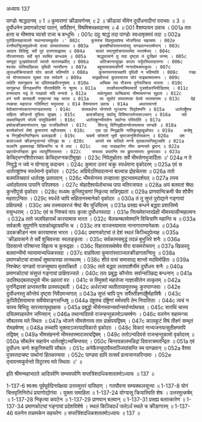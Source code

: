 अध्यायः 137

पाण्डोः श्राद्धदानम् ॥ 1 ॥ कुमाराणां क्रीडावर्णनम् ॥ 2 ॥ क्रीडायां भीमेन दुर्योधनादीनां पराभवः ॥ 3 ॥ दुर्योधनेन प्रमाणकोट्यां पातनं, सर्पैर्दंशनं, विषमिश्रभक्ष्यदानम् ॥ 4 ॥
001	वैशम्पायन उवाच ।
001a	ततः क्षत्ता च भीष्मश्च व्यासो राजा च बन्धुभिः ।
001c	ददुः श्राद्धं तदा पाण्डोः स्वधामृतमयं तदा ॥
002a	`पुरोहितसहायास्ते यथान्यायमकुर्वत ।'
002c	कुरूंश्च विप्रमुख्यांश्च भोजयित्वा सहस्रशः ।
002e	रत्नौघान्द्विजमुख्येभ्यो दत्त्वा ग्रामवरांस्तथा ॥
003a	कृतशौचांस्ततस्तांस्तु पाण्डवान्भरतर्षभान् ।
003c	आदाय विविशुः सर्वे पुरं वारणसाह्वयम् ॥
004a	सततं स्मानुशोचन्तस्तमेव भरतर्षभम् ।
004c	पौरजानपदाः सर्वे मृतं स्वमिव बान्धवम् ॥
005a	श्राद्धावसाने तु तदा दृष्ट्वा तं दुःखितं जनम् ।
005c	सम्मूढां दुःखशोकार्तां व्यासो मातरमब्रवीत् ॥
006a	अतिक्रान्तसुखाः कालाः पर्युपस्थितदारुणाः ।
006c	श्वःश्वः पापिष्ठदिवसाः पृथिवी गतयौवना ॥
007a	बहुमायासमाकीर्णो नानादोषसमाकुलः ।
007c	लुप्तधर्मक्रियाचारो घोरः कालो भविष्यति ॥
008a	कुरूणामनयाच्चापि पृथिवी न भविष्यति ।
008c	गच्छ त्वं योगमास्थाय युक्ता वस तपोवने ॥
009a	माद्राक्षीस्त्वं कुलस्यास्य घोरं सङ्क्षयमात्मनः ।
009c	तथेति समनुज्ञाय सा प्रविश्याब्रवीत्स्नुषाम् ॥
010a	अम्बिक तव पौत्रस्य दुर्नयात्किल भारताः ।
010c	सानुबन्धा विनङ्क्ष्यन्ति पौराश्चैवेति नः श्रुतम् ॥
011a	तत्कौसल्यामिमामार्तां पुत्रशोकाभिपीडिताम् ।
011c	वनमादाय भद्रं ते गच्छावो यदि मन्यसे ॥
012a	तथेत्युक्ता त्वम्बिकया भीष्ममामन्त्र्य सुव्रता ।
012c	वनं ययौ सत्यवती स्नुषाभ्यां सह भारत ॥
013a	ताः सुघोरं तपस्तप्त्वा देव्यो भरतसत्तम ॥
013c	देहं त्यक्त्वा महाराज गतिमिष्टां ययुस्तदा ॥
014	वैशम्पायन उवाच ।
014a	अथाप्तवन्तो वेदोक्तान्संस्कारान्पाण्डवास्तदा ।
014c	संव्यवर्धन्त भोगांस्ते भुञ्जानाः पितृवेश्मनि ॥
015a	धार्तराष्ट्रैश्च सहिताः क्रीडन्तो मुदिताः सुखम् ।
015c	बालक्रीडासु सर्वासु विशिष्टास्तेजसाऽभवन् ॥
016a	जवे लक्ष्याभिहरणे भोज्ये पांसुविकर्षणे ।
016c	धार्तराष्ट्रान्भीमसेनः सर्वान्स परिमर्दति ॥
017a	हर्षात्प्रक्रीडमानांस्तान् गृह्य राजन्निलीयते ।
017c	शिरःसु विनिगृह्यैतान्योजयामास पाण्डवैः ॥
018a	शतमेकोत्तरं तेषां कुमाराणां महौजसाम् ।
018c	एक एव निगृह्णाति नातिकृच्छ्राद्वृकोदरः ॥
019a	कचेषु च निगृह्यैनान्विनिहत्य बलाद्बली ।
019c	चकर्ष क्रोशतो भूमौ घृष्टजानुशिरोंसकान् ॥
020a	दश बालाञ्जले क्रीडन्भुजाभ्यां परिगृह्य सः ।
020c	आस्ते स्म सलिले मग्नो मृतकल्पान्विमुञ्चति ॥
021a	फलानि वृक्षमारुह्य विचिन्वन्ति च ये तदा ।
021c	तदा पादप्रहारेण भीमः कम्पयते द्रुमान् ॥
022a	प्रहारवेगाभिहता द्रुमा व्याघूर्णितास्ततः ।
022c	सफलाः प्रपतन्ति स्म द्रुमात्स्रस्ताः कुमारकाः ॥
023a	`केचिद्भग्नशिरोरस्काः केचिद्भग्नकटीमुखाः ।
023c	निपेतुर्भ्रातरः सर्वे भीमसेनभुजार्दिताः ॥'
024a	न ते नियुद्धे न जवे न योग्यासु कदाचन ।
024c	कुमारा उत्तरं चक्रुः स्पर्धमाना वृकोदरम् ॥
025a	एवं स धार्तराष्ट्रांश्च स्पर्धमानो वृकोदरः ।
025c	अप्रियेऽतिष्ठदत्यन्तं बाल्यान्न द्रोहचेतसा ॥
026a	ततो बलमतिख्यातं धार्तराष्ट्रः प्रतापवान् ।
026c	भीमसेनस्य तज्ज्ञात्वा दुष्टभावमदर्शयत् ॥
027a	तस्य धर्मादपेतस्य पापानि परिपश्यतः ।
027c	मोहादैश्वर्यलोभाच्च पापा मतिरजायत ॥
028a	अयं बलवतां श्रेष्ठः कुन्तीपुत्रो वृकोदरः ।
028c	मध्यमः कुन्तिपुत्राणां निकृत्या सन्निगृह्यतां ॥
029a	प्राणवान्विक्रमी चैव शौर्येण महताऽन्वितः ।
029c	स्पर्धते चापि सहितानस्मानेको वृकोदरः ॥
030a	तं तु सुप्तं पुरोद्याने गङ्गायां प्रक्षिपामहे ।
030c	अथ तस्मादवरजं श्रेष्ठं चैव युधिष्ठिरम् ॥
031a	प्रसह्य बन्धने बद्ध्वा प्रशासिष्ये वसुन्धराम् ।
031c	एवं स निश्चयं पापः कृत्वा दुर्योधनस्तदा ।
031e	नित्यमेवान्तरप्रेक्षी भीमस्यासीन्महात्मनः ॥
032a	ततो जलविहारार्थं कारयामास भारत ।
032c	चैलकम्बलवेश्मानि विचित्राणि महान्ति च ॥
033a	सर्वकामैः सुपूर्णानि पताकोच्छ्रायवन्ति च ।
033c	तत्र सञ्जनयामास नानागाराण्यनेकशः ॥
034a	उदकक्रीडनं नाम कारयामास भारत ।
034c	प्रमाणकोट्यां तं देशं स्थलं किञ्चिदुपेत्यह ॥
035a	`क्रीडावसाने ते सर्वे शुचिवस्त्राः स्वलङ्कृताः ।
035c	सर्वकामसमृद्धं तदन्नं बुभुजिरे शनैः ॥
036a	दिवसान्ते परिश्रान्ता विहृत्य च कुरूद्वहाः ।
036c	विहारावसथेष्वेव वीरा वासमरोचयन् ॥
037a	खिन्नस्तु बलवान्भीमो व्यायामाभ्यधिकस्तदा ।
037c	वाहयित्वा कुमारांस्ताञ्जलक्रीडागतान्विभुः ॥
038a	प्रमाणकोट्यां वासार्थं सुष्वापारुह्य तत्स्थलम् ।
038c	शीतं वासं समासाद्य शान्तो मदविमोहितः ॥
039a	निश्चेष्टः पाण्डवो राजन्सुष्वाप मृतवत्क्षितौ ।
039c	ततो बद्ध्वा लतापाशैर्भीमं दुर्योधनः शनैः ॥
040a	प्रमाणकोट्यां संसुप्तं गङ्गायां प्राक्षिपज्जले ।
040c	ततः प्रबुद्धः कौन्तेयः सर्वान्सञ्छिद्य बन्धनान् ॥
041a	उदतिष्ठद्बलाद्भूयो भीमः प्रहरतां वरः ।
041c	स विमुक्तो महातेजा नाज्ञासीत्तेन तत्कृतम् ॥
042a	पुनर्निद्रावशं प्राप्तस्तत्रैव प्रास्वपद्बली ।
042c	अर्धरात्र्यां व्यतीतायामुत्तस्थुः कुरुपाण्जवाः ।
042e	दुर्योधनस्तु कौन्तेयं दृष्ट्वा निर्वेदमभ्यगात् ॥
043a	सुप्तं चापि पुनः सर्पैस्तीक्ष्णदंष्ट्रैर्महाविषैः ।
043c	कुपितैर्दंशयामास सर्वेष्वेवाङ्गसन्धिषु ॥
044a	दंष्ट्राश्च दंष्ट्रिणां मर्मस्वपि तेन निपातिताः ।
044c	त्वचं न चास्य बिभिदुः सारत्वात्पृथुपक्षसः ॥
045a	प्रबुद्धो भीसेनस्तान्सर्वान्सर्पानपोथयत् ।
045c	सारथिं चास्य दयितमपहस्तेन जघ्निवान् ॥
046a	तथान्यदिवसे राजन्हन्तुकामोऽत्यमर्षणः ।
046c	वलनेन सहामन्त्र्य सौबलस्य मते स्थितः ॥
047a	भोजने भीमसेनस्य ततः प्राक्षेपयद्विषम् ।
047c	कालकूटं विषं तीक्ष्णं सम्भृतं रोमहर्षणम् ॥
048a	तच्चापि भुक्त्वाऽजरयदविकारो वृकोदरः ।
048c	विकारं नाभ्यजनयत्सुतीक्ष्णमपि तद्विषम् ॥
049a	भीमसंहननो भीमस्तस्मादजरयद्विषम् ।
049c	ततोऽन्यदिवसे राजन्हन्तुकामो वृकोदरम् ॥
050a	सौबलेन सहायेन धार्तराष्ट्रोऽभ्यचिन्तयत् ।
050c	चिन्तयन्नालभन्निद्रां दिवारात्रमतन्द्रितः ॥
051a	एवं दुर्योधनः कर्णः शकुनिश्चापि सौबलः ।
051c	अनेकैरप्युपायैस्ताञ्जिघांसन्ति स्म पाण्डवान् ॥
052a	वैश्या पुत्रस्तदाचष्ट पार्थानां हितकाम्यया ।
052c	पाण्डवा ह्यपि तत्सर्वं प्रत्यजानन्नरिन्दमाः ।
052e	द्भावनमकुर्वन्तो विदुरस्य मते स्थिताः ॥' ॥

इति श्रीमन्महाभाऱते आदिपर्वणि सम्भवपर्वणि सप्तत्रिंशदधिकशततमोऽध्यायः ॥ 137 ॥

1-137-6 श्वःश्वः पूर्वपूर्वदिनापेक्षया उत्तरमुत्तरं पापिष्ठण् । गतयौवना सम्यक्फलसून्या ॥ 1-137-8 योगं चित्तवृत्तिनिरोधं प्रयाणोद्योगंवा । युक्ता समाहिता ॥ 1-137-24 योग्यासु क्रियास्विति शेषः । उत्तरमुत्कर्षम् ॥ 1-137-28 निकृत्या कपटेन ॥ 1-137-29 प्राणवान् बलवान् ॥ 1-137-31 प्रसह्य बलात्कारेण ॥ 1-137-34 प्रमाणकोट्यां गङ्गायां प्रदेशविशेषे । स्थलं किञ्चिदर्धं जलेऽर्धं स्थले च क्रीडागारम् ॥ 1-137-46 वलनेन तन्नामकेन सहचरेण ॥ सप्तत्रिंशदधिकशततमोऽध्यायः ॥ 137 ॥
